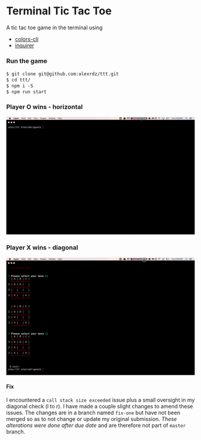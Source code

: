 # Terminal Tic Tac Toe

A tic tac toe game in the terminal using 

- [colors-cli](https://www.npmjs.com/package/colors-cli)
- [inquirer](https://www.npmjs.com/package/inquirer)

### Run the game

```
$ git clone git@github.com:alexrdz/ttt.git
$ cd ttt/
$ npm i -S
$ npm run start
```



### Player O wins - horizontal

![screen recording 1](ScreenRecording2017-09-14-A.gif)



### Player X wins - diagonal

![screen recording 1](ScreenRecording2017-09-14-B.gif)

#### Fix
I encountered a `call stack size exceeded` issue plus a small oversight in my diagonal check (l to r). I have made a couple slight changes to amend these issues. The changes are in a branch named `fix-one` but have not been merged so as to not change or update my original submission. *These alterations were done after due date* and are therefore not part of `master` branch.
